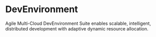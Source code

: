 # DevEnvironment
Agile Multi-Cloud DevEnvironment Suite enables scalable, intelligent, distributed development with adaptive dynamic resource allocation.
